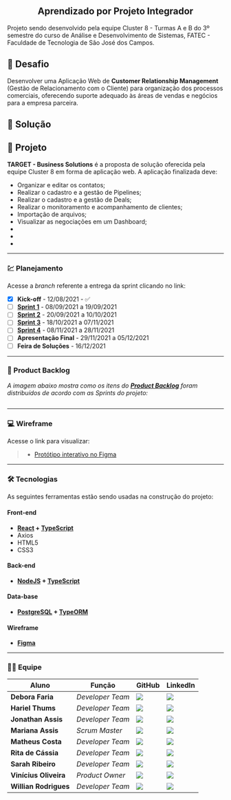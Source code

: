 <h2 align="center"> 
  Aprendizado por Projeto Integrador
</h2>

Projeto sendo desenvolvido pela equipe Cluster 8 - Turmas A e B do 3º semestre do curso de Análise e Desenvolvimento de Sistemas, FATEC - Faculdade de Tecnologia de São José dos Campos.


## 📌 Desafio
Desenvolver uma Aplicação Web de **Customer Relationship Management** (Gestão de Relacionamento com o Cliente) para organização dos processos comerciais, oferecendo suporte adequado às áreas de vendas e negócios para a empresa parceira.



## 📝 Solução



## 🏁 Projeto
__TARGET - Business Solutions__ é a proposta de solução oferecida pela equipe Cluster 8 em forma de aplicação web. A aplicação finalizada deve:

* Organizar e editar os contatos;
* Realizar o cadastro e a gestão de Pipelines;
* Realizar o cadastro e a gestão de Deals;
* Realizar o monitoramento e acompanhamento de clientes;
* Importação de arquivos;
* Visualizar as negociações em um Dashboard;
* 
*
*

-------------------------------------------------------------------------------------------------------------------------------------------------------------------

### 💹 Planejamento

Acesse a *branch* referente a entrega da sprint clicando no link:

* [x] __Kick-off__ - 12/08/2021 - ✅
* [ ] [__Sprint 1__](https://github.com/vinicius-hso/api-sem3/tree/Sprint-1) - 08/09/2021 a 19/09/2021 
* [ ] [__Sprint 2__](https://github.com/vinicius-hso/api-sem3/tree/Sprint-2) - 20/09/2021 a 10/10/2021 
* [ ] [__Sprint 3__](https://github.com/vinicius-hso/api-sem3/tree/Sprint-3) - 18/10/2021 a 07/11/2021 
* [ ] [__Sprint 4__](https://github.com/vinicius-hso/api-sem3/tree/Sprint-4) - 08/11/2021 a 28/11/2021 
* [ ] __Apresentação Final__ - 29/11/2021 a 05/12/2021 
* [ ] __Feira de Soluções__ - 16/12/2021

-------------------------------------------------------------------------------------------------------------------------------------------------------------------

### 📃 Product Backlog

*A imagem abaixo mostra como os itens do [__Product Backlog__]( ) foram distribuídos de acordo com as Sprints do projeto:*

![]( )

-------------------------------------------------------------------------------------------------------------------------------------------------------------------

### 💻 Wireframe 

Acesse o link para visualizar:

> * [Protótipo interativo no Figma](https://www.figma.com/proto/9Wjemyb5Fc0einoBG4pciU/API---cluster8?node-id=217%3A1296&scaling=contain&page-id=0%3A1&starting-point-node-id=217%3A1296)
 
-------------------------------------------------------------------------------------------------------------------------------------------------------------------

### 🛠 Tecnologias

As seguintes ferramentas estão sendo usadas na construção do projeto:

#### **Front-end**  

-   **[React](https://reactjs.org/)  +  [TypeScript](https://www.typescriptlang.org/)**
-   Axios
-   HTML5 
-   CSS3

#### **Back-end**  

-   **[NodeJS](https://nodejs.org/en/)  +  [TypeScript](https://www.typescriptlang.org/)**

#### **Data-base**  

-   **[PostgreSQL](https://www.postgresql.org/)  +  [TypeORM](https://typeorm.io/#/)**

#### **Wireframe** 

-   **[Figma](https://www.figma.com/)**


-------------------------------------------------------------------------------------------------------------------------------------------------------------------

### 👨‍💻 Equipe


| Aluno            | Função           | GitHub                                                         | LinkedIn                                              |
| ---------------- | ---------------- | -------------------------------------------------------------- | ----------------------------------------------------- |
|__Debora Faria__  | *Developer Team*  | [![](https://bit.ly/3f9Xo0P)](https://github.com/deborafaria01)| [![](https://bit.ly/2P1ZogM)](https://bit.ly/2QwcT8R) |
|__Hariel Thums__  | *Developer Team* | [![](https://bit.ly/3f9Xo0P)](https://github.com/HarielThums)  | [![](https://bit.ly/2P1ZogM)](https://bit.ly/3f9bjUH) |
|__Jonathan Assis__| *Developer Team* | [![](https://bit.ly/3f9Xo0P)](https://github.com/Jonathan-Assis) | [![](https://bit.ly/2P1ZogM)](https://www.linkedin.com/in/jonathan-gabriel-/) |
|__Mariana Assis__ | *Scrum Master* | [![](https://bit.ly/3f9Xo0P)](https://github.com/mariana299)   | [![](https://bit.ly/2P1ZogM)](https://bit.ly/3foKv3d) |
|__Matheus Costa__| *Developer Team* | [![](https://bit.ly/3f9Xo0P)](https://github.com/MatheusCoxxxta?tab=repositories) | [![](https://bit.ly/2P1ZogM)](https://www.linkedin.com/in/matheus-costa-500695187/) |
|__Rita de Cássia__| *Developer Team* | [![](https://bit.ly/3f9Xo0P)](https://github.com/ferreirarita) | [![](https://bit.ly/2P1ZogM)](https://www.linkedin.com/in/rita-ferreira-894ba1200/) |
|__Sarah Ribeiro__| *Developer Team* | [![](https://bit.ly/3f9Xo0P)](https://github.com/Sarah6197) | [![](https://bit.ly/2P1ZogM)](https://www.linkedin.com/in/sarah-fernandes-494000196/) |
|__Vinícius Oliveira__| *Product Owner*| [![](https://bit.ly/3f9Xo0P)](https://github.com/vinicius-hso) | [![](https://bit.ly/2P1ZogM)](https://bit.ly/3fdl0BE) |
|__Willian Rodrigues__| *Developer Team* | [![](https://bit.ly/3f9Xo0P)](https://github.com/WrsDeveloper) | [![](https://bit.ly/2P1ZogM)](https://www.linkedin.com/in/willianrsilva/)|



